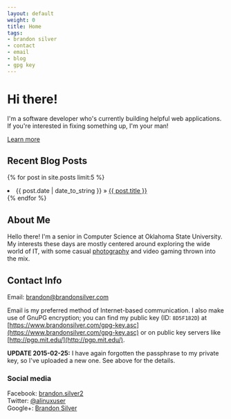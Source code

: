 ```yaml
---
layout: default
weight: 0
title: Home
tags:
- brandon silver
- contact
- email
- blog
- gpg key
---
```


<div class="jumbotron">
    <h1>Hi there!</h1>
    <p>I'm a software developer who's currently building helpful web applications. If you're
    interested in fixing something up, I'm your man!</p>
    <p><a class="btn btn-primary btn-lg" href="#" role="button">Learn more</a></p>
</div>

## Recent Blog Posts ##
<p>
  {% for post in site.posts limit:5 %}
    <li>{{ post.date | date_to_string }} &raquo; <a href="{{ post.url }}">{{ post.title }}</a></li>
  {% endfor %}
</p>

## About Me ##
Hello there! I'm a senior in Computer Science at Oklahoma State University. My interests these
days are mostly centered around exploring the wide world of IT, with some casual
[photography](http://www.flickr.com/photos/silverimaging/) and video gaming thrown into the mix.


## Contact Info ##

Email: <brandon@brandonsilver.com>

Email is my preferred method of Internet-based communication. I also make use of GnuPG encryption;
you can find my public key (ID: <code>8D5F182D</code>) at
[https://www.brandonsilver.com/gpg-key.asc](https://www.brandonsilver.com/gpg-key.asc) or on public
key servers like [http://pgp.mit.edu/](http://pgp.mit.edu/).

**UPDATE 2015-02-25:** I have again forgotten the passphrase to my private key, so I've uploaded a
new one. See above for the details.

### Social media ###
Facebook: [brandon.silver2](https://www.facebook.com/brandon.silver2)  
Twitter: [@alinuxuser](https://twitter.com/alinuxuser)  
Google+: [Brandon Silver](https://plus.google.com/117497136737421548137/posts)
